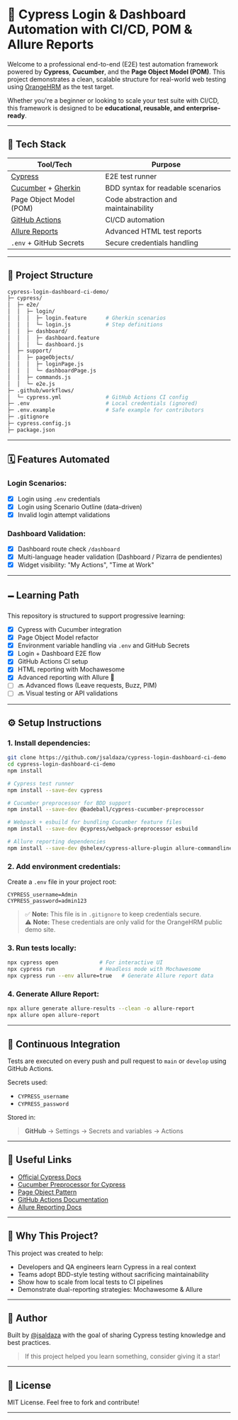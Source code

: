 # 🚀 Cypress Login & Dashboard Automation with CI/CD, POM & Allure Reports

Welcome to a professional end-to-end (E2E) test automation framework powered by **Cypress**, **Cucumber**, and the **Page Object Model (POM)**. This project demonstrates a clean, scalable structure for real-world web testing using [OrangeHRM](https://opensource-demo.orangehrmlive.com/) as the test target.

Whether you're a beginner or looking to scale your test suite with CI/CD, this framework is designed to be **educational, reusable, and enterprise-ready**.

---

## 🚀 Tech Stack

| Tool/Tech                         | Purpose                           |
|----------------------------------|-----------------------------------|
| [Cypress](https://www.cypress.io/)                 | E2E test runner                    |
| [Cucumber](https://cucumber.io/) + [Gherkin](https://cucumber.io/docs/gherkin/reference/) | BDD syntax for readable scenarios |
| Page Object Model (POM)          | Code abstraction and maintainability |
| [GitHub Actions](https://github.com/features/actions)         | CI/CD automation                   |
| [Allure Reports](https://docs.qameta.io/allure/)  | Advanced HTML test reports         |
| `.env` + GitHub Secrets          | Secure credentials handling       |

---

## 📁 Project Structure

```bash
cypress-login-dashboard-ci-demo/
├─ cypress/
│  ├─ e2e/
│  │  ├─ login/
│  │  │  ├─ login.feature      # Gherkin scenarios
│  │  │  └─ login.js           # Step definitions
│  │  ├─ dashboard/
│  │  │  ├─ dashboard.feature
│  │  │  └─ dashboard.js
│  ├─ support/
│  │  ├─ pageObjects/
│  │  │  ├─ loginPage.js
│  │  │  └─ dashboardPage.js
│  │  ├─ commands.js
│  │  └─ e2e.js
├─ .github/workflows/
│  └─ cypress.yml              # GitHub Actions CI config
├─ .env                        # Local credentials (ignored)
├─ .env.example                # Safe example for contributors
├─ .gitignore
├─ cypress.config.js
├─ package.json
```

---

## 🗓️ Features Automated

### Login Scenarios:
- [x] Login using `.env` credentials
- [x] Login using Scenario Outline (data-driven)
- [x] Invalid login attempt validations

### Dashboard Validation:
- [x] Dashboard route check `/dashboard`
- [x] Multi-language header validation (Dashboard / Pizarra de pendientes)
- [x] Widget visibility: "My Actions", "Time at Work"

---

## 🗕️ Learning Path

This repository is structured to support progressive learning:

- [x] Cypress with Cucumber integration
- [x] Page Object Model refactor
- [x] Environment variable handling via `.env` and GitHub Secrets
- [x] Login + Dashboard E2E flow
- [x] GitHub Actions CI setup
- [x] HTML reporting with Mochawesome
- [x] Advanced reporting with Allure 🎯
- [ ] 🔜 Advanced flows (Leave requests, Buzz, PIM)
- [ ] 🔜 Visual testing or API validations

---

## ⚙️ Setup Instructions

### 1. Install dependencies:
```bash
git clone https://github.com/jsaldaza/cypress-login-dashboard-ci-demo
cd cypress-login-dashboard-ci-demo
npm install

# Cypress test runner
npm install --save-dev cypress

# Cucumber preprocessor for BDD support
npm install --save-dev @badeball/cypress-cucumber-preprocessor

# Webpack + esbuild for bundling Cucumber feature files
npm install --save-dev @cypress/webpack-preprocessor esbuild

# Allure reporting dependencies
npm install --save-dev @shelex/cypress-allure-plugin allure-commandline
```

### 2. Add environment credentials:
Create a `.env` file in your project root:

```env
CYPRESS_username=Admin
CYPRESS_password=admin123
```

> ✅ **Note:** This file is in `.gitignore` to keep credentials secure.  
> ⚠️ **Note:** These credentials are only valid for the OrangeHRM public demo site.

### 3. Run tests locally:
```bash
npx cypress open             # For interactive UI
npx cypress run              # Headless mode with Mochawesome
npx cypress run --env allure=true   # Generate Allure report data
```

### 4. Generate Allure Report:
```bash
npx allure generate allure-results --clean -o allure-report
npx allure open allure-report
```

---

## 🚀 Continuous Integration

Tests are executed on every push and pull request to `main` or `develop` using GitHub Actions.

Secrets used:
- `CYPRESS_username`
- `CYPRESS_password`

Stored in:
> **GitHub** → Settings → Secrets and variables → Actions

---

## 🔗 Useful Links
- [Official Cypress Docs](https://docs.cypress.io/)
- [Cucumber Preprocessor for Cypress](https://github.com/badeball/cypress-cucumber-preprocessor)
- [Page Object Pattern](https://martinfowler.com/bliki/PageObject.html)
- [GitHub Actions Documentation](https://docs.github.com/actions)
- [Allure Reporting Docs](https://docs.qameta.io/allure/)

---

## 🧠 Why This Project?

This project was created to help:
- Developers and QA engineers learn Cypress in a real context
- Teams adopt BDD-style testing without sacrificing maintainability
- Show how to scale from local tests to CI pipelines
- Demonstrate dual-reporting strategies: Mochawesome & Allure

---

## 🙌 Author

Built by [@jsaldaza](https://github.com/jsaldaza) with the goal of sharing Cypress testing knowledge and best practices.

>If this project helped you learn something, consider giving it a star!

---

## 📱 License

MIT License. Feel free to fork and contribute!

---

